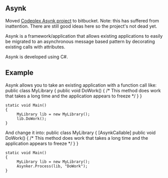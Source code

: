 Asynk
-----

Moved [Codeplex Asynk project]("https://asynk.codeplex.com/") to bitbucket. Note: this has suffered from inattention. There are still good ideas here so the project's not dead yet. 

Asynk is a framework/application that allows existing applications to easily be migrated to an asynchronous message based pattern by decorating existing calls with attributes. 

Asynk is developed using C#.

Example
-------
Asynk allows you to take an existing application with a function call like:
    public class MyLibrary
    {
         public void DoWork()
         {
              /* This method does work that takes a long time
                 and the application appears to freeze */
         }
    }
    
    static void Main()
    {
         MyLibrary lib = new MyLibrary();
         lib.DoWork(); 
    }

And change it into:
    public class MyLibrary
    {
         [AsynkCallable]
         public void DoWork()
         {
              /* This method does work that takes a long time
                 and the application appears to freeze */
         }
    }

    static void Main()
    {
         MyLibrary lib = new MyLibrary();
         Asynker.Process(lib, "DoWork");
    }

